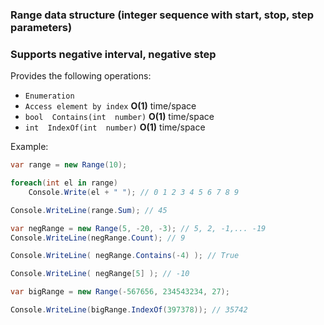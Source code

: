### Range data structure (integer sequence with start, stop, step parameters) 
### Supports negative interval, negative step

Provides the following operations:
- `Enumeration`  
- `Access element by index` **O(1)** time/space  
- `bool  Contains(int  number)` **O(1)** time/space  
- `int  IndexOf(int  number)` **O(1)** time/space  

Example:

```csharp
var range = new Range(10);

foreach(int el in range)
	Console.Write(el + " "); // 0 1 2 3 4 5 6 7 8 9

Console.WriteLine(range.Sum); // 45

var negRange = new Range(5, -20, -3); // 5, 2, -1,... -19
Console.WriteLine(negRange.Count); // 9

Console.WriteLine( negRange.Contains(-4) ); // True

Console.WriteLine( negRange[5] ); // -10

var bigRange = new Range(-567656, 234543234, 27);

Console.WriteLine(bigRange.IndexOf(397378)); // 35742
```
